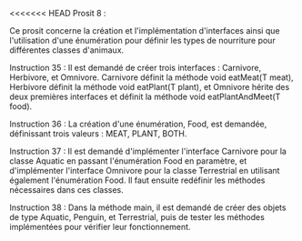 <<<<<<< HEAD
Prosit 8 :

Ce prosit concerne la création et l'implémentation d'interfaces ainsi que l'utilisation d'une énumération pour définir les types de nourriture pour différentes classes d'animaux.

Instruction 35 : Il est demandé de créer trois interfaces : Carnivore<T>, Herbivore<T>, et Omnivore<T>. Carnivore<T> définit la méthode void eatMeat(T meat), Herbivore<T> définit la méthode void eatPlant(T plant), et Omnivore<T> hérite des deux premières interfaces et définit la méthode void eatPlantAndMeet(T food).

Instruction 36 : La création d'une énumération, Food, est demandée, définissant trois valeurs : MEAT, PLANT, BOTH.

Instruction 37 : Il est demandé d'implémenter l'interface Carnivore pour la classe Aquatic en passant l'énumération Food en paramètre, et d'implémenter l'interface Omnivore pour la classe Terrestrial en utilisant également l'énumération Food. Il faut ensuite redéfinir les méthodes nécessaires dans ces classes.

Instruction 38 : Dans la méthode main, il est demandé de créer des objets de type Aquatic, Penguin, et Terrestrial, puis de tester les méthodes implémentées pour vérifier leur fonctionnement.

